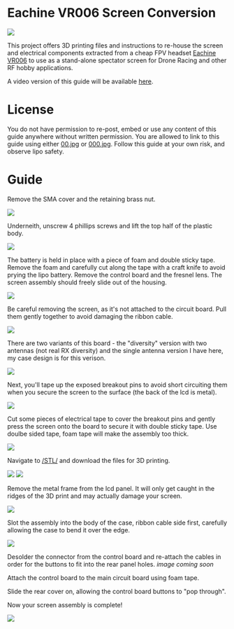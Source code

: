 # Eachine VR006 Screen Conversion

<img src='/Images/00.jpg'/>

This project offers 3D printing files and instructions to re-house the screen and electrical components extracted from a cheap FPV headset [Eachine VR006](https://www.banggood.com/Eachine-E013-VR006-VR-006-One-antenna-3-Inch-5_8G-40CH-Mini-FPV-Goggles-Build-in-3_7V-500mAh-Battery-p-1239625.html) to use as a stand-alone spectator screen for Drone Racing and other RF hobby applications.

A video version of this guide will be available [here](youtube.com/c/nomand).

# License

You do not have permission to re-post, embed or use any content of this guide anywhere without written permission.
You are allowed to link to this guide using either [00.jpg](/Images/00.jpg) or [000.jpg](/Images/000.jpg).
Follow this guide at your own risk, and observe lipo safety.

# Guide

Remove the SMA cover and the retaining brass nut.

<img src='/Images/01.jpg'/>

Underneith, unscrew 4 phillips screws and lift the top half of the plastic body.

<img src='/Images/02.jpg'/>

The battery is held in place with a piece of foam and double sticky tape. Remove the foam and carefully cut along the tape with a craft knife to avoid prying the lipo battery.
Remove the control board and the fresnel lens. The screen assembly should freely slide out of the housing.

<img src='/Images/03.jpg'/>

Be careful removing the screen, as it's not attached to the circuit board. Pull them gently together to avoid damaging the ribbon cable.

<img src='/Images/04.jpg'/>

There are two variants of this board - the "diversity" version with two antennas (not real RX diversity) and the single antenna version I have here, my case design is for this verison.

<img src='/Images/05.jpg'/>

Next, you'll tape up the exposed breakout pins to avoid short circuiting them when you secure the screen to the surface (the back of the lcd is metal).

<img src='/Images/06.jpg'/>

Cut some pieces of electrical tape to cover the breakout pins and gently press the screen onto the board to secure it with double sticky tape.
Use doulbe sided tape, foam tape will make the assembly too thick.

<img src='/Images/07.jpg'/>

Navigate to [/STL/](/STL/) and download the files for 3D printing.

<img src='/Images/08.jpg'/>

<img src='/Images/09.jpg'/>

 Remove the metal frame from the lcd panel. It will only get caught in the ridges of the 3D print and may actually damage your screen.

<img src='/Images/10.jpg'/>

Slot the assembly into the body of the case, ribbon cable side first, carefully allowing the case to bend it over the edge.

<img src='/Images/11.jpg'/>

Desolder the connector from the control board and re-attach the cables in order for the buttons to fit into the rear panel holes. *image coming soon*

Attach the control board to the main circuit board using foam tape.

Slide the rear cover on, allowing the control board buttons to "pop through".

Now your screen assembly is complete!

<img src='/Images/000.jpg'/>